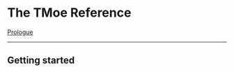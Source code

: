 # The TMoe Reference

[Prologue](./prologue.md)

<!-- [Introduction](./introduction.md) -->

---

## Getting started

<!--
- [Repo](./repo.md)
  - [add repo](./add-repo.md)
  - [mirror](./mirror-repo.md)
- [Container](./container.md)
  - [docker](./docker-container.md)
  - [android](./android.md)
- [Configuration](./configuration.md)
  - [toml](./toml.md)
- [Environment](./env.md)
  - [editor](./editor.md)
- [Appendix](./appendix.md)
  - [region code](./appendix_region-code.md)
  - [todo](./appendix_todo.md) -->
